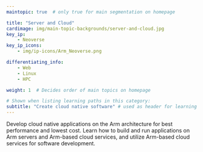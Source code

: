 ```yaml
---
maintopic: true  # only true for main segmentation on homepage

title: "Server and Cloud"
cardimage: img/main-topic-backgrounds/server-and-cloud.jpg
key_ip: 
    - Neoverse
key_ip_icons:
    - img/ip-icons/Arm_Neoverse.png

differentiating_info: 
    - Web
    - Linux
    - HPC

weight: 1  # Decides order of main topics on homepage

# Shown when listing learning paths in this category:
subtitle: "Create cloud native software" # used as header for learning path to avoid duplicaiton
---
```

Develop cloud native applications on the Arm architecture for best performance and lowest cost. Learn how to build and run applications on Arm servers and Arm-based cloud services, and utilize Arm-based cloud services for software development.

